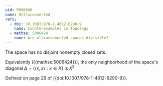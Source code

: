 ```yaml
---
uid: P000040
name: Ultraconnected
refs:
  - doi: 10.1007/978-1-4612-6290-9
    name: Counterexamples in Topology
  - mathse: 5006424
    name: Are ultraconnected spaces divisible?
---
```


The space has no disjoint nonempty closed sets.

Equivalently ({{mathse:5006424}}), the only neighborhood of the space's
diagonal $\Delta=\{\langle x,x\rangle:x\in X\}$ is $X^2$.

Defined on page 29 of {{doi:10.1007/978-1-4612-6290-9}}.
